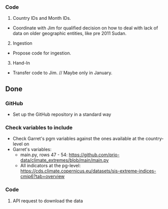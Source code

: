 ### Code
1. Country IDs and Month IDs.
  + Coordinate with Jim for qualified decision on how to deal with lack of data on older geographic entities, like pre 2011 Sudan.
2. Ingestion
  + Propose code for ingestion.
3. Hand-In
  + Transfer code to Jim. // Maybe only in January.



## Done

### GitHub
+ Set up the GitHub repository in a standard way

### Check variables to include
+ Check Garret's pgm variables against the ones available at the country-level on
+ Garret's variables:
  + main.py, rows 47 - 54: https://github.com/prio-data/climate_extremes/blob/main/main.py
  + All indicators at the pg-level: https://cds.climate.copernicus.eu/datasets/sis-extreme-indices-cmip6?tab=overview

### Code
1. API request to download the data

